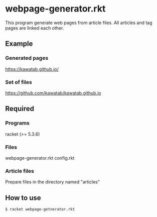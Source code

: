 # webpage-generator.rkt

This program generate web pages from article files. All articles and tag pages are linked each other.

## Example

### Generated pages

https://kawatab.github.io/


### Set of files

https://github.com/kawatab/kawatab.github.io


## Required


### Programs

racket (>= 5.3.6)


### Files

webpage-generator.rkt
config.rkt


### Article files

Prepare files in the directory named "articles"


## How to use

```
$ racket webpage-getnerator.rkt
```
